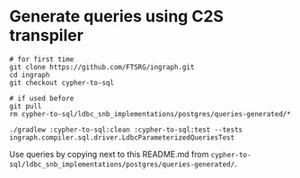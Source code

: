# Generate queries using C2S transpiler

```shell
# for first time
git clone https://github.com/FTSRG/ingraph.git
cd ingraph
git checkout cypher-to-sql

# if used before
git pull
rm cypher-to-sql/ldbc_snb_implementations/postgres/queries-generated/*

./gradlew :cypher-to-sql:clean :cypher-to-sql:test --tests ingraph.compiler.sql.driver.LdbcParameterizedQueriesTest
```
Use queries by copying next to this README.md from `cypher-to-sql/ldbc_snb_implementations/postgres/queries-generated/`.
